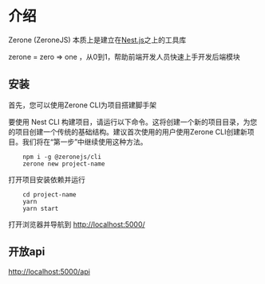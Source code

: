 # 介绍
Zerone (ZeroneJS) 本质上是建立在[Nest.js](https://nestjs.com/)之上的工具库

zerone = zero => one ，从0到1，帮助前端开发人员快速上手开发后端模块 

## 安装
首先，您可以使用Zerone CLI为项目搭建脚手架

要使用 Nest CLI 构建项目，请运行以下命令。这将创建一个新的项目目录，为您的项目创建一个传统的基础结构。建议首次使用的用户使用Zerone CLI创建新项目。我们将在“第一步”中继续使用这种方法。
```shell
    npm i -g @zeronejs/cli
    zerone new project-name
```

打开项目安装依赖并运行

```shell
    cd project-name
    yarn
    yarn start
```

打开浏览器并导航到 [http://localhost:5000/](http://localhost:5000/) 

## 开放api

[http://localhost:5000/api](http://localhost:5000/api) 